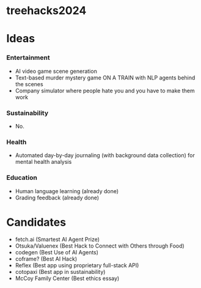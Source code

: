# treehacks2024

# Ideas
### Entertainment
- AI video game scene generation
- Text-based murder mystery game ON A TRAIN with NLP agents behind the scenes
- Company simulator where people hate you and you have to make them work

### Sustainability
- No.

### Health
- Automated day-by-day journaling (with background data collection) for mental health analysis

### Education
- Human language learning (already done)
- Grading feedback (already done)

# Candidates
- fetch.ai (Smartest AI Agent Prize)
- Otsuka/Valuenex (Best Hack to Connect with Others through Food)
- codegen (Best Use of AI Agents)
- coframe? (Best AI Hack)
- Reflex (Best app using proprietary full-stack API)
- cotopaxi (Best app in sustainability)
- McCoy Family Center (Best ethics essay)

